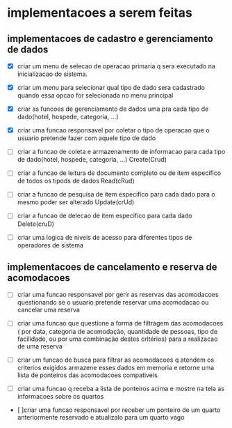  # implementacoes a serem feitas

 ## implementacoes de cadastro e gerenciamento de dados

- [x] criar um menu de selecao de operacao primaria q sera executado na inicializacao do sistema.

- [x]  criar um menu para selecionar qual tipo de dado sera cadastrado quando essa opcao for selecionada no menu principal

- [x] criar as funcoes de gerenciamento de dados uma pra cada tipo de dado(hotel, hospede, categoria, ...)

- [x] criar uma funcao responsavel por coletar o tipo de operacao que o usuario pretende fazer com aquele tipo de dado

- [ ] criar a funcao de coleta e armazenamento de informacao para cada tipo de dado(hotel, hospede, categoria, ...) Create(Crud)

- [ ] criar a funcao de leitura de documento completo ou de item especifico de todos os tipods de dados Read(cRud)

- [ ] criar a funcao de pesquisa de item especifico para cada dado para o mesmo poder ser alterado Update(crUd)

- [ ] criar a funcao de delecao de item especifico para cada dado Delete(cruD)

- [ ] criar uma logica de niveis de acesso para diferentes tipos de operadores de sistema 


## implementacoes de cancelamento e reserva de acomodacoes

- [ ] criar uma funcao responsavel por gerir as reservas das acomodacoes questionando se o usuario pretende reservar uma acomodacao ou cancelar uma reserva

- [ ] criar uma funcao que questione a forma de filtragem das acomodacoes ( por data, categoria de acomodação, quantidade de pessoas, tipo de facilidade, ou por uma combinação destes critérios) para a realizacao de uma reserva

- [ ] criar um funcao de busca para filtrar as acomodacoes q atendem os criterios exigidos armazene esses dados em memoria e retorne uma lista de ponteiros das acomodacoes compativeis

- [ ] criar uma funcao q receba a lista de ponteiros acima e mostre na tela as informacoes sobre os quartos

- [ ]criar uma funcao responsavel por receber um ponteiro de um quarto anteriormente reservado e atualizalo para um quarto vago

